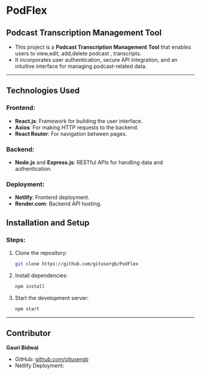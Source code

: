 # PodFlex

## Podcast Transcription Management Tool

- This project is a **Podcast Transcription Management Tool** that enables users to view,edit, add,delete podcast , transcripts. 
- It incorporates user authentication, secure API integration, and an intuitive interface for managing podcast-related data.

---


## Technologies Used
### Frontend:
- **React.js**: Framework for building the user interface.
- **Axios**: For making HTTP requests to the backend.
- **React Router**: For navigation between pages.
  
### Backend:
- **Node.js** and **Express.js**: RESTful APIs for handling data and authentication.

### Deployment:
- **Netlify**: Frontend deployment.
- **Render.com**: Backend API hosting.


## Installation and Setup
### Steps:
1. Clone the repository:
   ```bash
   git clone https://github.com/gitusergb/PodFlex
   ```

2. Install dependencies:
   ```bash
   npm install
   ```

3. Start the development server:
   ```bash
   npm start
   ```
---

## Contributor

**Gauri Bidwai**  
- GitHub: [github.com/gitusergb](https://github.com/gitusergb)  
- Netlify Deployment: []()

<!-- 

https://i.ibb.co/gZn9H1F/full-logo.png
https://i.ibb.co/VQSL5sb/login-img.png
https://i.ibb.co/m53Ssh1/logo.png 
https://i.ibb.co/D5VZttX/google.png
https://i.ibb.co/k5bKgCK/new-Project.png

-->

<!-- render link : https://podcastbe.onrender.com/ 
        N link : https://dapper-crisp-1a12ab.netlify.app/
-->

<!-- # Getting Started with Create React App

This project was bootstrapped with [Create React App](https://github.com/facebook/create-react-app).

## Available Scripts

In the project directory, you can run:

### `npm start`

Runs the app in the development mode.\
Open [http://localhost:3000](http://localhost:3000) to view it in your browser.

The page will reload when you make changes.\
You may also see any lint errors in the console.

### `npm test`

Launches the test runner in the interactive watch mode.\
See the section about [running tests](https://facebook.github.io/create-react-app/docs/running-tests) for more information.

### `npm run build`

Builds the app for production to the `build` folder.\
It correctly bundles React in production mode and optimizes the build for the best performance.

The build is minified and the filenames include the hashes.\
Your app is ready to be deployed!

See the section about [deployment](https://facebook.github.io/create-react-app/docs/deployment) for more information.

### `npm run eject`

**Note: this is a one-way operation. Once you `eject`, you can't go back!**

If you aren't satisfied with the build tool and configuration choices, you can `eject` at any time. This command will remove the single build dependency from your project.

Instead, it will copy all the configuration files and the transitive dependencies (webpack, Babel, ESLint, etc) right into your project so you have full control over them. All of the commands except `eject` will still work, but they will point to the copied scripts so you can tweak them. At this point you're on your own.

You don't have to ever use `eject`. The curated feature set is suitable for small and middle deployments, and you shouldn't feel obligated to use this feature. However we understand that this tool wouldn't be useful if you couldn't customize it when you are ready for it.

## Learn More

You can learn more in the [Create React App documentation](https://facebook.github.io/create-react-app/docs/getting-started).

To learn React, check out the [React documentation](https://reactjs.org/).

### Code Splitting

This section has moved here: [https://facebook.github.io/create-react-app/docs/code-splitting](https://facebook.github.io/create-react-app/docs/code-splitting)

### Analyzing the Bundle Size

This section has moved here: [https://facebook.github.io/create-react-app/docs/analyzing-the-bundle-size](https://facebook.github.io/create-react-app/docs/analyzing-the-bundle-size)

### Making a Progressive Web App

This section has moved here: [https://facebook.github.io/create-react-app/docs/making-a-progressive-web-app](https://facebook.github.io/create-react-app/docs/making-a-progressive-web-app)

### Advanced Configuration

This section has moved here: [https://facebook.github.io/create-react-app/docs/advanced-configuration](https://facebook.github.io/create-react-app/docs/advanced-configuration)

### Deployment

This section has moved here: [https://facebook.github.io/create-react-app/docs/deployment](https://facebook.github.io/create-react-app/docs/deployment)

### `npm run build` fails to minify

This section has moved here: [https://facebook.github.io/create-react-app/docs/troubleshooting#npm-run-build-fails-to-minify](https://facebook.github.io/create-react-app/docs/troubleshooting#npm-run-build-fails-to-minify) -->
